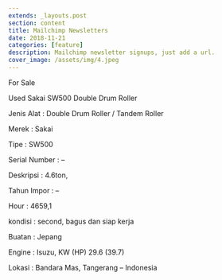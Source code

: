 ```yaml
---
extends: _layouts.post
section: content
title: Mailchimp Newsletters
date: 2018-11-21
categories: [feature]
description: Mailchimp newsletter signups, just add a url.
cover_image: /assets/img/4.jpeg
---
```


For Sale

Used Sakai SW500 Double Drum Roller

Jenis Alat : Double Drum Roller / Tandem Roller

Merek : Sakai

Tipe : SW500

Serial Number : –

Deskripsi : 4.6ton,

Tahun Impor : –

Hour : 4659,1

kondisi : second, bagus dan siap kerja

Buatan : Jepang

Engine : Isuzu, KW (HP) 29.6 (39.7)

Lokasi : Bandara Mas, Tangerang – Indonesia
